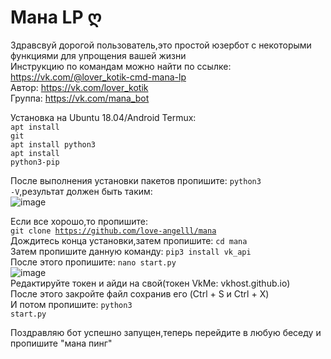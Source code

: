 # Мана LP ღ
Здравсвуй дорогой пользователь,это простой юзербот с некоторыми функциями для упрощения вашей жизни<br> 
Инструкцию по командам можно найти по ссылке: <url>https://vk.com/@lover_kotik-cmd-mana-lp</url><br> 
Автор: <url>https://vk.com/lover_kotik</url> <br>
Группа: <url>https://vk.com/mana_bot</url>
 
Установка на Ubuntu 18.04/Android Termux:<br> 
<code>apt install git</code><br> 
<code>apt install python3</code><br> 
<code>apt install python3-pip</code><br> 
 
После выполнения установки пакетов пропишите: <code>python3 -V</code>,результат должен быть таким:<br>![image](https://user-images.githubusercontent.com/72913549/116668015-ee74cb00-a9ad-11eb-9d06-d21aca620445.png) 
 
Если все хорошо,то пропишите:<br><code>git clone https://github.com/love-angelll/mana</code><br> 
Дождитесь конца установки,затем пропишите: <code>cd mana</code><br> 
Затем пропишите данную команду: <code>pip3 install vk_api</code><br> 
После этого пропишите: <code>nano start.py</code><br>![image](https://user-images.githubusercontent.com/72913549/116669158-4c55e280-a9af-11eb-9244-7b0387704088.png)<br> 
Редактируйте токен и айди на свой(токен VkMe: <url>vkhost.github.io</url>) <br>
После этого закройте файл сохранив его (Ctrl + S и Ctrl + X)<br> 
И потом пропишите: <code>python3 start.py</code><br> 
 
Поздравляю бот успешно запущен,теперь перейдите в любую беседу и пропишите "мана пинг"<br>
